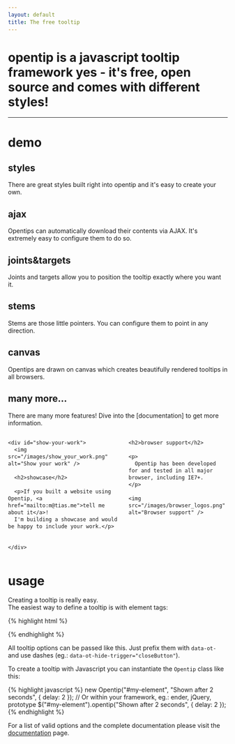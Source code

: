```yaml
---
layout: default
title: The free tooltip
---
```


<script>
  App.demo();
</script>

<h1 id="intro" markdown="1">
  opentip is a javascript tooltip framework  
  yes - it's free, open source and comes with different styles!
</h1>

* * *

demo
====

<div class="demo-boxes">
  <div class="styles box">
    <h2>styles</h2>
    <p>
      There are great styles built right into opentip and it's easy to create
      your own.
    </p>
  </div>

  <!--
  <div class="effects box">
    <h2>effects</h2>
    <p>
      Out of the box, opentips have nice fade in and fade out effects, but it's
      very easy to adapt the effects to your needs.
    </p>
  </div>
  -->
  <div class="ajax box">
    <h2>ajax</h2>
    <p>
      Opentips can automatically download their contents via AJAX. It's
      extremely easy to configure them to do so.
    </p>
  </div>
  <div class="joints-and-targets box">
    <h2>joints&amp;targets</h2>
    <p>
      Joints and targets allow you to position the tooltip exactly where you
      want it.
    </p>
  </div>
  <div class="stems box">
    <h2>stems</h2>
    <p>
      Stems are those little pointers. You can configure them to point in any
      direction.
    </p>
  </div>
  <div class="canvas box">
    <h2>canvas</h2>
    <p>
      Opentips are drawn on canvas which creates beautifully rendered tooltips
      in all browsers.
    </p>
  </div>
  <div class="more box">
    <h2>many more...</h2>
    <p markdown="1">
      There are many more features! Dive into the [documentation] to get more information.
    </p>
  </div>
</div>


<div class="columns">
  <div class="left">

    <div id="show-your-work">
      <img src="/images/show_your_work.png" alt="Show your work" />

      <h2>showcase</h2>
      
      <p>If you built a website using Opentip, <a href="mailto:m@tias.me">tell me about it</a>!
      I'm building a showcase and would be happy to include your work.</p>
      

    </div>
  </div>

  <div class="right">

    <h2>browser support</h2>

    <p>
      Opentip has been developed for and tested in all major browser, including IE7+.
    </p>

    <img src="/images/browser_logos.png" alt="Browser support" />

  </div>
</div>




usage
=====

Creating a tooltip is really easy.  
The easiest way to define a tooltip is with element tags:

{% highlight html %}
<div data-ot="Shown after 2 seconds" data-ot-delay="2"></div>
{% endhighlight %}

All tooltip options can be passed like this. Just prefix them with `data-ot-`
and use dashes (eg.: `data-ot-hide-trigger="closeButton"`).


To create a tooltip with Javascript you can instantiate the `Opentip`
class like this:

{% highlight javascript %}
new Opentip("#my-element", "Shown after 2 seconds", { delay: 2 });
// Or within your framework, eg.: ender, jQuery, prototype
$("#my-element").opentip("Shown after 2 seconds", { delay: 2 });
{% endhighlight %}



For a list of valid options and the complete documentation please visit the
[documentation] page.


[documentation]: /documentation.html

